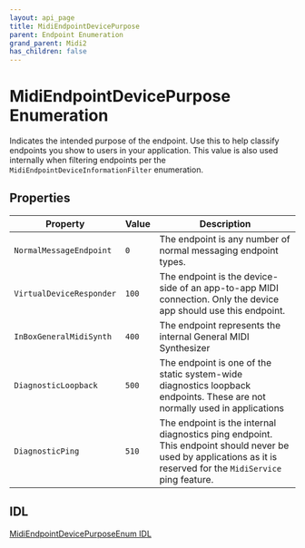 ```yaml
---
layout: api_page
title: MidiEndpointDevicePurpose
parent: Endpoint Enumeration
grand_parent: Midi2
has_children: false
---
```


# MidiEndpointDevicePurpose Enumeration

Indicates the intended purpose of the endpoint. Use this to help classify endpoints you show to users in your application. This value is also used internally when filtering endpoints per the `MidiEndpointDeviceInformationFilter` enumeration.

## Properties

| Property | Value | Description |
| --------------- | ---------- | ----------- |
| `NormalMessageEndpoint` | `0` | The endpoint is any number of normal messaging endpoint types. |
| `VirtualDeviceResponder` | `100` | The endpoint is the device-side of an app-to-app MIDI connection. Only the device app should use this endpoint. |
| `InBoxGeneralMidiSynth` | `400` | The endpoint represents the internal General MIDI Synthesizer  |
| `DiagnosticLoopback` | `500` | The endpoint is one of the static system-wide diagnostics loopback endpoints. These are not normally used in applications  |
| `DiagnosticPing` | `510` | The endpoint is the internal diagnostics ping endpoint. This endpoint should never be used by applications as it is reserved for the `MidiService` ping feature.  |

## IDL

[MidiEndpointDevicePurposeEnum IDL](https://github.com/microsoft/MIDI/blob/main/src/app-sdk/winrt-core/MidiEndpointDevicePurposeEnum.idl)

